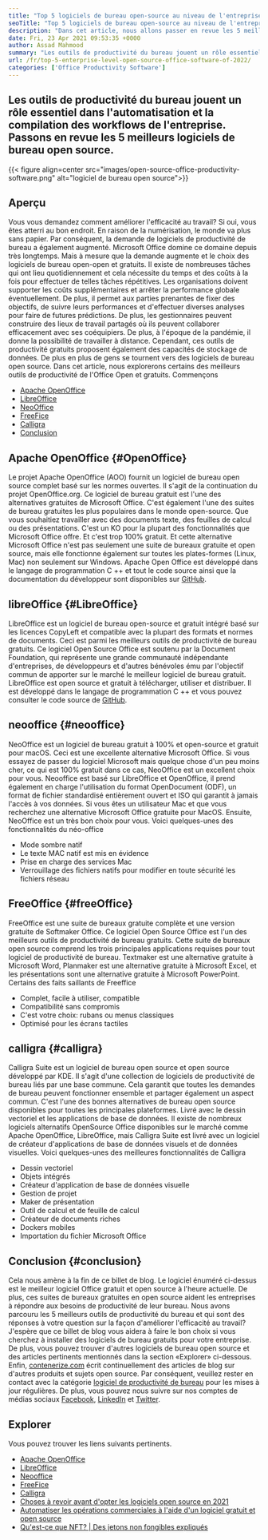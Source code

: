 ```yaml
---
title: "Top 5 logiciels de bureau open-source au niveau de l'entreprise de 2022" 
seoTitle: "Top 5 logiciels de bureau open-source au niveau de l'entreprise de 2022" 
description: "Dans cet article, nous allons passer en revue les 5 meilleurs logiciels de bureau open source. Ces logiciels incluent Apache OpenOffice, LibreOffice, Neooffice, FreeOffice et Calligra." 
date: Fri, 23 Apr 2021 09:53:35 +0000
author: Assad Mahmood
summary: "Les outils de productivité du bureau jouent un rôle essentiel dans l'automatisation et la compilation des workflows de l'entreprise. Passons en revue les 5 meilleurs logiciels de bureau open source." 
url: /fr/top-5-enterprise-level-open-source-office-software-of-2022/
categories: ['Office Productivity Software']
---
```


## Les outils de productivité du bureau jouent un rôle essentiel dans l'automatisation et la compilation des workflows de l'entreprise. Passons en revue les 5 meilleurs logiciels de bureau open source.

{{< figure align=center src="images/open-source-office-productivity-software.png" alt="logiciel de bureau open source">}}


## Aperçu
Vous vous demandez comment améliorer l'efficacité au travail? Si oui, vous êtes atterri au bon endroit. En raison de la numérisation, le monde va plus sans papier. Par conséquent, la demande de logiciels de productivité de bureau a également augmenté. Microsoft Office domine ce domaine depuis très longtemps. Mais à mesure que la demande augmente et le choix des logiciels de bureau open-open et gratuits. Il existe de nombreuses tâches qui ont lieu quotidiennement et cela nécessite du temps et des coûts à la fois pour effectuer de telles tâches répétitives. Les organisations doivent supporter les coûts supplémentaires et arrêter la performance globale éventuellement. De plus, il permet aux parties prenantes de fixer des objectifs, de suivre leurs performances et d'effectuer diverses analyses pour faire de futures prédictions.
De plus, les gestionnaires peuvent construire des lieux de travail partagés où ils peuvent collaborer efficacement avec ses coéquipiers. De plus, à l'époque de la pandémie, il donne la possibilité de travailler à distance. Cependant, ces outils de productivité gratuits proposent également des capacités de stockage de données. De plus en plus de gens se tournent vers des logiciels de bureau open source. Dans cet article, nous explorerons certains des meilleurs outils de productivité de l'Office Open et gratuits. Commençons
  * [Apache OpenOffice][1]
  * [LibreOffice][2]
  * [NeoOffice][3]
  * [FreeFice][4]
  * [Calligra][5]
  * [Conclusion][6]

## Apache OpenOffice {#OpenOffice}
Le projet Apache OpenOffice (AOO) fournit un logiciel de bureau open source complet basé sur les normes ouvertes. Il s'agit de la continuation du projet OpenOffice.org. Ce logiciel de bureau gratuit est l'une des alternatives gratuites de Microsoft Office. C'est également l'une des suites de bureau gratuites les plus populaires dans le monde open-source. Que vous souhaitiez travailler avec des documents texte, des feuilles de calcul ou des présentations. C'est un KO pour la plupart des fonctionnalités que Microsoft Office offre. Et c'est trop 100% gratuit. Et cette alternative Microsoft Office n'est pas seulement une suite de bureaux gratuite et open source, mais elle fonctionne également sur toutes les plates-formes (Linux, Mac) non seulement sur Windows.
Apache Open Office est développé dans le langage de programmation C ++ et tout le code source ainsi que la documentation du développeur sont disponibles sur [GitHub][7].

## libreOffice {#LibreOffice}
LibreOffice est un logiciel de bureau open-source et gratuit intégré basé sur les licences CopyLeft et compatible avec la plupart des formats et normes de documents. Ceci est parmi les meilleurs outils de productivité de bureau gratuits.
Ce logiciel Open Source Office est soutenu par la Document Foundation, qui représente une grande communauté indépendante d'entreprises, de développeurs et d'autres bénévoles ému par l'objectif commun de apporter sur le marché le meilleur logiciel de bureau gratuit.
LibreOffice est open source et gratuit à télécharger, utiliser et distribuer. Il est développé dans le langage de programmation C ++ et vous pouvez consulter le code source de [GitHub][8].

## neooffice {#neooffice}
NeoOffice est un logiciel de bureau gratuit à 100% et open-source et gratuit pour macOS. Ceci est une excellente alternative Microsoft Office. Si vous essayez de passer du logiciel Microsoft mais quelque chose d'un peu moins cher, ce qui est 100% gratuit dans ce cas, NeoOffice est un excellent choix pour vous.
Neooffice est basé sur LibreOffice et OpenOffice, il prend également en charge l'utilisation du format OpenDocument (ODF), un format de fichier standardisé entièrement ouvert et ISO qui garantit à jamais l'accès à vos données. Si vous êtes un utilisateur Mac et que vous recherchez une alternative Microsoft Office gratuite pour MacOS. Ensuite, NeoOffice est un très bon choix pour vous.
Voici quelques-unes des fonctionnalités du néo-office
  * Mode sombre natif
  * Le texte MAC natif est mis en évidence
  * Prise en charge des services Mac
  * Verrouillage des fichiers natifs pour modifier en toute sécurité les fichiers réseau

## FreeOffice {#freeOffice}
FreeOffice est une suite de bureaux gratuite complète et une version gratuite de Softmaker Office. Ce logiciel Open Source Office est l'un des meilleurs outils de productivité de bureau gratuits. Cette suite de bureaux open source comprend les trois principales applications requises pour tout logiciel de productivité de bureau.
Textmaker est une alternative gratuite à Microsoft Word, Planmaker est une alternative gratuite à Microsoft Excel, et les présentations sont une alternative gratuite à Microsoft PowerPoint.
Certains des faits saillants de Freeffice
  * Complet, facile à utiliser, compatible
  * Compatibilité sans compromis
  * C'est votre choix: rubans ou menus classiques
  * Optimisé pour les écrans tactiles

## calligra {#calligra}
Calligra Suite est un logiciel de bureau open source et open source développé par KDE. Il s'agit d'une collection de logiciels de productivité de bureau liés par une base commune. Cela garantit que toutes les demandes de bureau peuvent fonctionner ensemble et partager également un aspect commun. C'est l'une des bonnes alternatives de bureau open source disponibles pour toutes les principales plateformes. Livré avec le dessin vectoriel et les applications de base de données.
Il existe de nombreux logiciels alternatifs OpenSource Office disponibles sur le marché comme Apache OpenOffice, LibreOffice, mais Calligra Suite est livré avec un logiciel de créateur d'applications de base de données visuels et de données visuelles.
Voici quelques-unes des meilleures fonctionnalités de Calligra
  * Dessin vectoriel
  * Objets intégrés
  * Créateur d'application de base de données visuelle
  * Gestion de projet
  * Maker de présentation
  * Outil de calcul et de feuille de calcul
  * Créateur de documents riches
  * Dockers mobiles
  * Importation du fichier Microsoft Office

## Conclusion {#conclusion}
Cela nous amène à la fin de ce billet de blog. Le logiciel énuméré ci-dessus est le meilleur logiciel Office gratuit et open source à l'heure actuelle. De plus, ces suites de bureaux gratuites en open source aident les entreprises à répondre aux besoins de productivité de leur bureau. Nous avons parcouru les 5 meilleurs outils de productivité du bureau et qui sont des réponses à votre question sur la façon d'améliorer l'efficacité au travail? J'espère que ce billet de blog vous aidera à faire le bon choix si vous cherchez à installer des logiciels de bureau gratuits pour votre entreprise. De plus, vous pouvez trouver d'autres logiciels de bureau open source et des articles pertinents mentionnés dans la section «Explorer» ci-dessous.
Enfin, [contenerize.com][9] écrit continuellement des articles de blog sur d'autres produits et sujets open source. Par conséquent, veuillez rester en contact avec la catégorie [logiciel de productivité de bureau][10] pour les mises à jour régulières. De plus, vous pouvez nous suivre sur nos comptes de médias sociaux [Facebook][11], [LinkedIn][12] et [Twitter][13].

## Explorer
Vous pouvez trouver les liens suivants pertinents.
  * [Apache OpenOffice][14]
  * [LibreOffice][15]
  * [Neooffice][16]
  * [FreeFice][17]
  * [Calligra][18]
  * [Choses à revoir avant d'opter les logiciels open source en 2021][19]
  * [Automatiser les opérations commerciales à l'aide d'un logiciel gratuit et open source][20]
  * [Qu'est-ce que NFT? | Des jetons non fongibles expliqués][21]

  
[1]: #openoffice
[2]: #libreoffice
[3]: #neooffice
[4]: #freeoffice
[5]: #calligra
[6]: #conclusion
[7]: https://github.com/apache/openoffice
[8]: https://github.com/LibreOffice/core
[9]: https://www.containerize.com/
[10]: https://products.containerize.com/office-productivity/
[11]: https://web.facebook.com/containerize
[12]: https://www.linkedin.com/company/containerize/
[13]: https://twitter.com/containerize_co
[14]: https://products.containerize.com/office-productivity/apache-open-office
[15]: https://products.containerize.com/office-productivity/libreoffice
[16]: https://products.containerize.com/office-productivity/neooffice
[17]: https://products.containerize.com/office-productivity/freeoffice
[18]: https://products.containerize.com/office-productivity/calligra
[19]: https://blog.containerize.com/cmdb-software/things-to-review-before-opting-open-source-software-in-2021/
[20]: https://blog.containerize.com/blogging/automate-business-operations-using-open-source-software/
[21]: https://blog.containerize.com/blockchain-platforms/what-is-nft-non-fungible-tokens-explained/
